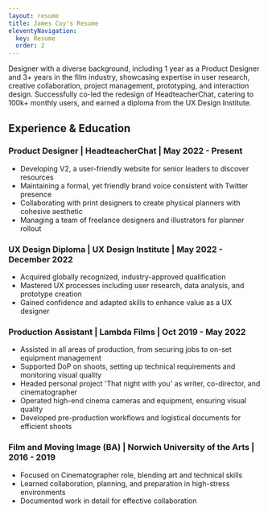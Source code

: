 ```yaml
---
layout: resume
title: James Coy's Resume
eleventyNavigation:
  key: Resume
  order: 2
---
```



Designer with a diverse background, including 1 year as a Product Designer and 3+ years in the film industry, showcasing expertise in user research, creative collaboration, project management, prototyping, and interaction design. Successfully co-led the redesign of HeadteacherChat, catering to 100k+ monthly users, and earned a diploma from the UX Design Institute.

## Experience & Education
### Product Designer | HeadteacherChat | May 2022 - Present
- Developing V2, a user-friendly website for senior leaders to discover resources
- Maintaining a formal, yet friendly brand voice consistent with Twitter presence
- Collaborating with print designers to create physical planners with cohesive aesthetic
- Managing a team of freelance designers and illustrators for planner rollout
### UX Design Diploma | UX Design Institute | May 2022 - December 2022
- Acquired globally recognized, industry-approved qualification
- Mastered UX processes including user research, data analysis, and prototype creation
- Gained confidence and adapted skills to enhance value as a UX designer
### Production Assistant | Lambda Films | Oct 2019 - May 2022
- Assisted in all areas of production, from securing jobs to on-set equipment management
- Supported DoP on shoots, setting up technical requirements and monitoring visual quality
- Headed personal project 'That night with you' as writer, co-director, and cinematographer
- Operated high-end cinema cameras and equipment, ensuring visual quality
- Developed pre-production workflows and logistical documents for efficient shoots
### Film and Moving Image (BA) | Norwich University of the Arts | 2016 - 2019
- Focused on Cinematographer role, blending art and technical skills
- Learned collaboration, planning, and preparation in high-stress environments
- Documented work in detail for effective collaboration
